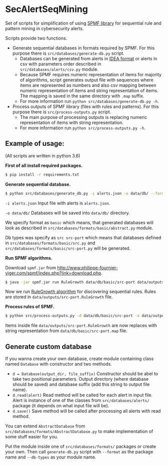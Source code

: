 # SecAlertSeqMining
Set of scripts for simplification of using [SPMF library](http://www.philippe-fournier-viger.com/spmf/) for sequential rule and pattern mining in cybersecurity alerts.

Scripts provide two functions.
* Generate sequential databases in formats required by SPMF. For this purpose there is `src/databases/generate-db.py` script.
    * Databases can be generated from alerts in [IDEA format](https://idea.cesnet.cz) or alerts in csv with parameters order described in `src/databases/alerts/csv.py` module.
    * Because SPMF requires numeric representation of items for majority of algorithms,
    script generates output file with sequences where items are represented as numbers
    and also csv mapping between numeric representation of items and string representation of items. The mapping is saved in the same directory with `.map` suffix.
    * For more information run `python src/databases/generate-db.py -h`.
* Process outputs of SPMF library (files with rules and patterns). For this purpose there is `src/process-outputs.py` script.
    * The main purpose of processing outputs is replacing numeric representation of items with string representation.
    * For more information run `python src/process-outputs.py -h`.


## Example of usage:
(All scripts are written in python 3.6)

**First of all install required packages.**
```bash
$ pip install -r requirements.txt
```

**Generate sequential database.**

``` bash
$ python src/databases/generate_db.py -i alerts.json -o data/db/ --format basic --db-types src src-port
```
`-i alerts.json` Input file with alerts is `alerts.json`.

`-o data/db/` Databases will be saved into `data/db/` directory.

We specify format as `basic` which means, that generated databases will look as described in `src/databases/formats/basic/abstract.py` module.

Db types was specify as `src src-port` which means that databases defined in `src/databases/formats/basic/src.py` and `src/databases/formats/basic/src-port.py` will be generated.

**Run SPMF algorithms.**

Download `spmf.jar` from http://www.philippe-fournier-viger.com/spmf/index.php?link=download.php.

```bash
$ java -jar spmf.jar run RuleGrowth data/db/basic/src-port data/outputs/src-port.RuleGrowth 0.001 0.1
```
Now we run [RuleGrowth algorithm](http://www.philippe-fournier-viger.com/spmf/index.php?link=documentation.php#rulegrowth) for discovering sequential rules. Rules are stored in `data/outputs/src-port.RuleGrowth` file.


**Process rules of SPMF.**
```bash
$ python src/process-outputs.py -d data/db/basic/src-port -o data/outputs/src-port.RuleGrowth
```
Items inside file `data/outputs/src-port.RuleGrowth` are now replaces with string representation from `data/db/basic/src-port.map` file.


## Generate custom database

If you wanna create your own database, create module containing class named `Database` with constructor and two methods.
* `d = Database(output_dir, file_suffix)` Constructor should be abel to take two positional parameters. Output directory (where database should be saved) and database suffix (add this string to output file name).
* `d.read(alert)` Read method will be called for each alert in input file. Alert is instance of one of the classes from `src/databases/alerts/` package (it depends on what input file will be).
* `d.save()` Save method will be called after processing all alerts with read method.

You can extend `AbstractDatabase` from `src/databases/formats/AbstractDatabase.py` to make implementation of some stuff easier for you.

Put the module inside one of `src/databases/formats/` packages or create your own. Then call `generate-db.py` script with `--format` as the package name and `--db-types` as your module name.
